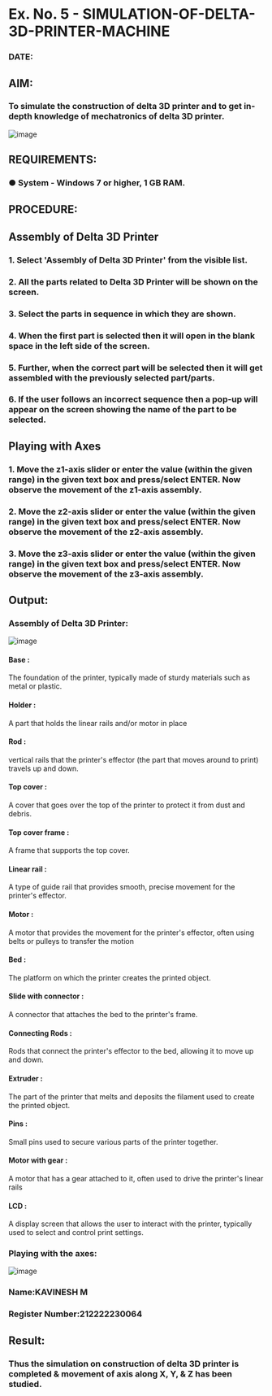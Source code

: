 # Ex. No. 5 - SIMULATION-OF-DELTA-3D-PRINTER-MACHINE

### DATE: 
## AIM:
### To simulate the construction of delta 3D printer and to get in-depth knowledge of mechatronics of delta 3D printer.

![image](https://github.com/Sellakumar1987/Ex.-No.-5---SIMULATION-OF-DELTA-3D-PRINTER-MACHINE/assets/113594316/c784471e-098f-456d-9c1b-e9f0ce56cc9b)

## REQUIREMENTS:
### ●	System - Windows 7 or higher, 1 GB RAM.

## PROCEDURE:

## Assembly of Delta 3D Printer
### 1.	Select 'Assembly of Delta 3D Printer' from the visible list.
### 2.	All the parts related to Delta 3D Printer will be shown on the screen.
### 3.	Select the parts in sequence in which they are shown.
### 4.	When the first part is selected then it will open in the blank space in the left side of the screen.
### 5.	Further, when the correct part will be selected then it will get assembled with the previously selected part/parts.
### 6.	If the user follows an incorrect sequence then a pop-up will appear on the screen showing the name of the part to be selected.

## Playing with Axes
### 1.	Move the z1-axis slider or enter the value (within the given range) in the given text box and press/select ENTER. Now observe the movement of the z1-axis assembly.
### 2.	Move the z2-axis slider or enter the value (within the given range) in the given text box and press/select ENTER. Now observe the movement of the z2-axis assembly.
### 3.	Move the z3-axis slider or enter the value (within the given range) in the given text box and press/select ENTER. Now observe the movement of the z3-axis assembly.

## Output:
### Assembly of Delta 3D Printer:
![image](https://github.com/kavinesh8476/Ex.-No.-5---SIMULATION-OF-DELTA-3D-PRINTER-MACHINE/assets/118466561/e4b593e8-1ad9-43b1-a2b6-47b4aecf8ffc)
#### Base :
The foundation of the printer, typically made of sturdy materials such as metal or plastic.

#### Holder :
A part that holds the linear rails and/or motor in place

#### Rod :
vertical rails that the printer's effector (the part that moves around to print) travels up and down.

#### Top cover :
A cover that goes over the top of the printer to protect it from dust and debris.

#### Top cover frame :
A frame that supports the top cover.

#### Linear rail :
A type of guide rail that provides smooth, precise movement for the printer's effector.

#### Motor :
A motor that provides the movement for the printer's effector, often using belts or pulleys to transfer the motion

#### Bed :
The platform on which the printer creates the printed object.

#### Slide with connector :
A connector that attaches the bed to the printer's frame.

#### Connecting Rods :
Rods that connect the printer's effector to the bed, allowing it to move up and down.

#### Extruder :
The part of the printer that melts and deposits the filament used to create the printed object.

#### Pins :
Small pins used to secure various parts of the printer together.

#### Motor with gear :
A motor that has a gear attached to it, often used to drive the printer's linear rails

#### LCD :
A display screen that allows the user to interact with the printer, typically used to select and control print settings.
### Playing with the axes:
![image](https://github.com/kavinesh8476/Ex.-No.-5---SIMULATION-OF-DELTA-3D-PRINTER-MACHINE/assets/118466561/62adfc3f-a730-445e-96b2-b3868c9a67ee)

### Name:KAVINESH M
### Register Number:212222230064

## Result: 
### Thus the simulation on construction of delta 3D printer is completed & movement of axis along X, Y, & Z has been studied.
